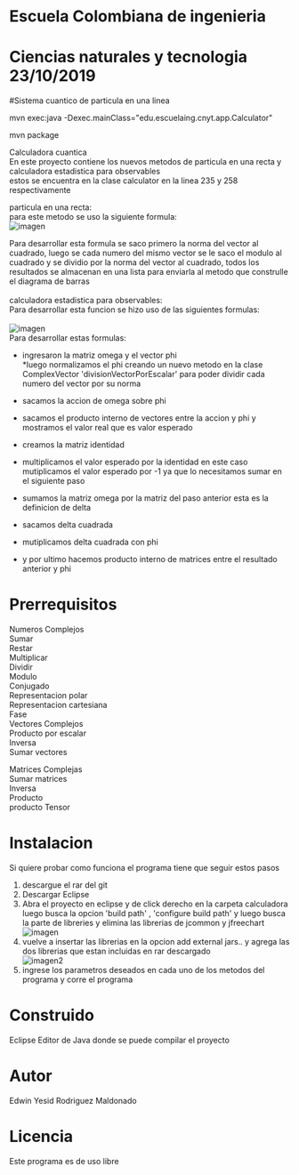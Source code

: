 # Escuela Colombiana de ingenieria
# Ciencias naturales y tecnologia                 23/10/2019
#Sistema cuantico de particula en una linea

mvn exec:java -Dexec.mainClass="edu.escuelaing.cnyt.app.Calculator"

mvn package

Calculadora cuantica<br/>
En este proyecto contiene los nuevos metodos de particula en una recta y calculadora estadistica para observables<br/>
estos se encuentra en la clase calculator en la linea 235 y 258 respectivamente<br/>

particula en una recta:<br/>
para este metodo se uso la siguiente  formula:<br/>
![imagen](https://i.ibb.co/mzMg4mv/Captura.png) <br/>

Para desarrollar esta formula se saco primero la norma del vector al cuadrado, luego se cada numero del mismo vector se le saco
el modulo al cuadrado y se dividio por la norma del vector al cuadrado, todos los resultados se almacenan en una lista para enviarla
al metodo que construlle el diagrama de barras<br/>
<br/>
calculadora estadistica para observables:<br/>
Para desarrollar esta funcion se hizo uso de las siguientes formulas:<br/>
<br/>
![imagen](https://i.ibb.co/VT4xq5h/Captura2.png) <br/>
Para desarrollar estas formulas:<br/> 
* ingresaron la matriz omega y el vector phi<br/>
*luego normalizamos el phi creando un nuevo metodo en la clase ComplexVector 'divisionVectorPorEscalar' para poder dividir cada numero
del vector por su norma<br/>
* sacamos la accion de omega sobre phi<br/>
* sacamos el producto interno de vectores entre la accion y phi y mostramos el valor real que es valor esperado<br/>

* creamos la matriz identidad<br/>
* multiplicamos el valor esperado por la identidad en este caso mutiplicamos el valor esperado por -1 ya que lo necesitamos sumar en el siguiente paso<br/>
* sumamos la matriz omega por la matriz del paso anterior esta es la definicion de delta<br/>
* sacamos delta cuadrada<br/>
* mutiplicamos delta cuadrada con phi<br/>
* y por ultimo hacemos producto interno de matrices entre el resultado anterior y phi<br/>

# Prerrequisitos
Numeros Complejos<br/>
Sumar<br/>
Restar<br/>
Multiplicar<br/>
Dividir<br/>
Modulo<br/>
Conjugado<br/>
Representacion polar <br/>
Representacion cartesiana<br/>
Fase<br/>
Vectores Complejos<br/>
Producto por escalar<br/>
Inversa<br/>
Sumar vectores<br/>

Matrices Complejas<br/>
Sumar matrices<br/>
Inversa<br/>
Producto<br/>
producto Tensor<br/>

# Instalacion
Si quiere probar como funciona el programa tiene que seguir estos pasos<br/>
1. descargue el rar del git<br/>
2. Descargar Eclipse<br/>
3. Abra el proyecto en eclipse y de click derecho en la carpeta calculadora luego busca la opcion 'build path' , 'configure build path' y luego busca la parte de libreries y elimina las librerias de jcommon y jfreechart<br/>
![imagen](https://i.ibb.co/TqkdXmj/built.png)
4. vuelve a insertar las librerias en la opcion add external jars.. y agrega las dos librerias que estan incluidas en rar descargado<br/> 
![imagen2](https://i.ibb.co/Mc2rYKG/built2.png)
5. ingrese los parametros deseados en cada uno de los metodos del programa y corre el programa<br/>

# Construido
Eclipse Editor de Java donde se puede compilar el proyecto<br/>

# Autor
Edwin Yesid Rodriguez Maldonado<br/>

# Licencia
Este programa es de uso libre
